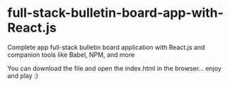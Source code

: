 # full-stack-bulletin-board-app-with-React.js
Complete app full-stack bulletin board application with React.js and companion tools like Babel, NPM, and more

You can download the file and open the index.html in the browser... enjoy and play :) 
